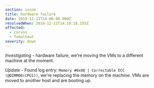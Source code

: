 ```yaml
---
section: issue
title: hardware failure
date: 2018-12-11T14:00:00.000Z
resolvedWhen: 2018-12-11T14:19:18.155Z
affected:
  - corvus
  - fomalhaut
severity: down
---
```

_Investigating_ - hardware failure, we're moving the VMs to a different machine at the moment.

_Update_ - Found log entry: `Memory #0x08 | Correctable ECC (@DIMMO6(CPU1))`, we're replacing the memory on the machine. VMs are moved to another host and are booting up.
